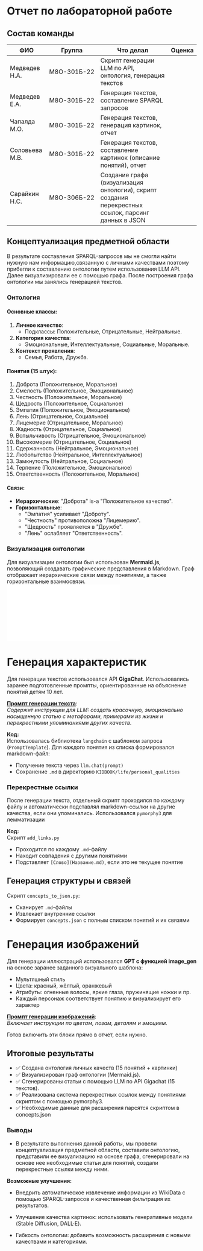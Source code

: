 # Отчет по лабораторной работе

## Состав команды

| ФИО            | Группа      | Что делал                | Оценка |
| -------------- | ----------- | ------------------------ | ------ |
| Медведев Н.А.  | М8О-301Б-22 | Скрипт генерации LLM по API, онтология, генерация текстов |        |
| Медведев Е.А.  | М8О-301Б-22 | Генерация текстов, составление SPARQL запросов                       |        |
| Чапалда М.О.   | М8О-301Б-22 | Генерация текстов, генерация картинок, отчет                        |        |
| Соловьева М.В. | М8О-301Б-22 | Генерация текстов, составление картинок (описание понятий), отчет         |        |
| Сарайкин Н.С.  | М8О-306Б-22 | Создание графа (визуализация онтологии), скрипт создания перекрестных ссылок, парсинг данных в JSON |        |

## Концептуализация предметной области
В результате составления SPARQL-запросов мы не смогли найти нужную нам информацию,связанную с личными качествами поэтому прибегли к составлению онтологии путем использования LLM API.
Далее визуализировали ее с помощью графа. После построения графа онтологии мы занялись генерацией текстов.

### Онтология 

#### Основные классы:

1. **Личное качество**:
   - Подклассы: Положительные, Отрицательные, Нейтральные.
2. **Категория качества**:
   - Эмоциональные, Интеллектуальные, Социальные, Моральные.
3. **Контекст проявления**:
   - Семья, Работа, Дружба.

#### Понятия (15 штук):

1. Доброта (Положительное, Моральное)
2. Смелость (Положительное, Эмоциональное)
3. Честность (Положительное, Моральное)
4. Щедрость (Положительное, Социальное)
5. Эмпатия (Положительное, Эмоциональное)
6. Лень (Отрицательное, Социальное)
7. Лицемерие (Отрицательное, Моральное)
8. Жадность (Отрицательное, Социальное)
9. Вспыльчивость (Отрицательное, Эмоциональное)
10. Высокомерие (Отрицательное, Социальное)
11. Сдержанность (Нейтральное, Эмоциональное)
12. Любопытство (Нейтральное, Интеллектуальное)
13. Замкнутость (Нейтральное, Социальное)
14. Терпение (Положительное, Эмоциональное)
15. Ответственность (Положительное, Моральное)

#### Связи:

- **Иерархические**: "Доброта" is-a "Положительное качество".
- **Горизонтальные**:
  - "Эмпатия" усиливает "Доброту".
  - "Честность" противоположна "Лицемерию".
  - "Щедрость" проявляется в "Дружбе".
  - "Лень" ослабляет "Ответственность".

### Визуализация онтологии

Для визуализации онтологии был использован **Mermaid.js**, позволяющий создавать графические представления в Markdown. Граф отображает иерархические связи между понятиями, а также горизонтальные взаимосвязи. 
![Онтология](data/visual.mmd)


# Генерация характеристик

Для генерации текстов использовался API **GigaChat**. Использовались заранее подготовленные промпты, ориентированные на объяснение понятий детям 10 лет.

**[Промпт генерации текста](/WORK/life/personal_qualities/data/characteristic_prompt.md)**:  
*Содержит инструкции для LLM: создать красочную, эмоционально насыщенную статью с метафорами, примерами из жизни и перекрестными упоминаниями других качеств.*

**Код:**  
Использовалась библиотека `langchain` с шаблоном запроса (`PromptTemplate`). Для каждого понятия из списка формировался markdown-файл:  
- Получение текста через `llm.chat(prompt)`
- Сохранение `.md` в директорию `KIDBOOK/life/personal_qualities`

### Перекрестные ссылки

После генерации текста, отдельный скрипт проходился по каждому файлу и автоматически подставлял markdown-ссылки на другие качества, если они упоминались. Использовался `pymorphy3` для лемматизации  

**Код:**  
Скрипт `add_links.py`  
- Проходится по каждому `.md`-файлу  
- Находит совпадения с другими понятиями  
- Подставляет `[Слово](Название.md)`, если это не текущее понятие  


## Генерация структуры и связей

Скрипт `concepts_to_json.py`:
- Сканирует `.md`-файлы
- Извлекает внутренние ссылки
- Формирует `concepts.json` с полным списком понятий и их связями


# Генерация изображений

Для генерации иллюстраций использовался **GPT с функцией image_gen** на основе заранее заданного визуального шаблона:  
- Мультяшный стиль  
- Цвета: красный, жёлтый, оранжевый  
- Атрибуты: огненные волосы, яркие глаза, пружинящие ножки и пр.  
- Каждый персонаж соответствует понятию и визуализирует его характер

**[Промпт генерации изображений](/WORK/life/personal_qualities/data/picture_prompt.md)**:  
*Включает инструкции по цветам, позам, деталям и эмоциям.*

Готов включить эти блоки прямо в отчет, если нужно.

## **Итоговые результаты**
- ✅ Создана онтология личных качеств (15 понятий + картинки)
- ✅ Визуализирован граф онтологии (Mermaid.js).
- ✅ Сгенерированы статьи с помощью LLM по API Gigachat (15 текстов).
- ✅ Реализована система перекрестных ссылок между понятиями скриптом с помощью pymorphy3.
- ✅ Необходимые данные для расширения парсятся скриптом в concepts.json

### **Выводы**
- В результате выполнения данной работы, мы провели концептуализация предметной области, составили онтологию, представили ее визуализацию на основе графа, сгенерировали на основе нее необходимые статьи для понятий, создали перекрестные ссылки между ними. 

**Возможные улучшения:**
- Внедрить автоматическое извлечение информации из WikiData с помощью SPARQL-запросов и качественная фильтрация их результатов.

- Улучшение качества картинок: использовать генеративные модели (Stable Diffusion, DALL·E).

- Гибкость онтологии: добавить возможность расширения с новыми качествами и категориями.
